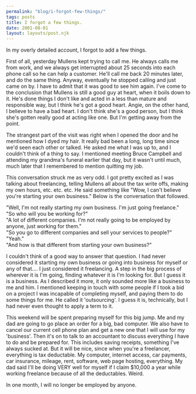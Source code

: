 ```yaml
---
permalink: "blog/i-forgot-few-things/"
tags: posts
title: I forgot a few things.
date: 2001-08-01
layout: layouts/post.njk
---
```


In my overly detailed account, I forgot to add a few things. 

First of all, yesterday Mullens kept trying to call me. He always calls me from work, and we always get interrupted about 25 seconds into each phone call so he can help a customer. He'll call me back 20 minutes later, and do the same thing. Anyway, eventually he stopped calling and just came on by. I have to admit that it was good to see him again. I've come to the conclusion that Mullens is still a good guy at heart, when it boils down to it. He's done things I don't like and acted in a less than mature and responsible way, but I think he's got a good heart. Angie, on the other hand, I believe to have a bad heart. I don't think she's a good person, but I think she's gotten really good at acting like one. But I'm getting away from the point.

The strangest part of the visit was right when I opened the door and he mentioned how I dyed my hair. It really bad been a long, long time since we'd seen each other or talked. He asked me what I was up to, and I couldn't think of a thing to say. I mentioned meeting Bruce Campbell and attending my grandma's funeral earlier that day, but it wasn't until much, much later that I remembered to mention quitting my job. 

This conversation struck me as very odd. I got pretty excited as I was talking about freelancing, telling Mullens all about the tax write offs, making my own hours, etc. etc. etc. He said something like "Wow, I can't believe you're starting your own business." Below is the conversation that followed.

"Well, I'm not really starting my own business. I'm just going freelance."  
"So who will you be working for?"  
"A lot of different companies. I'm not really going to be employed by anyone, just working for them."  
"So you go to different companies and sell your services to people?"  
"Yeah."  
"And how is that different from starting your own business?"

I couldn't think of a good way to answer that question. I had never considered it starting my own business or going into business for myself or any of that.... I just considered it freelancing. A step in the big process of wherever it is I'm going, finding whatever it is I'm looking for. But I guess it is a business. As I described it more, it only sounded more like a business to me and him. I mentioned keeping in touch with some people if I took a bid on a project I was incapable of completing myself, and paying them to do some things for me. He called it 'outsourcing'. I guess it is, technically, but I had never even thought to apply a term to it.

This weekend will be spent preparing myself for this big jump. Me and my dad are going to go place an order for a big, bad computer. We also have to cancel our current cell phone plan and get a new one that I will use for my 'business'. Then it's on to talk to an accountant to discuss everything I have to do and be prepared for. This includes saving receipts, something I've always sucked at. But it will be nice, since when you're a freelancer, everything is tax deductable. My computer, internet access, car payments, car insurance, mileage, rent, software, web page hosting, everything. My dad said I'll be doing VERY well for myself if I claim $10,000 a year while working freelance because of all the deductables. Weird.

In one month, I will no longer be employed by anyone.